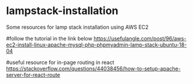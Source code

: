 # lampstack-installation
Some resources for lamp stack installation using AWS EC2

#follow the tutorial in the link below
https://usefulangle.com/post/96/aws-ec2-install-linux-apache-mysql-php-phpmyadmin-lamp-stack-ubuntu-18-04

#useful resource for in-page routing in react
https://stackoverflow.com/questions/44038456/how-to-setup-apache-server-for-react-route
